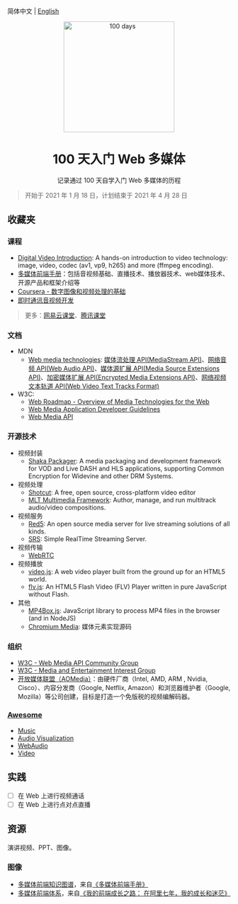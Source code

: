 简体中文 | [English](./README.en-US.md)

<p align="center">
  <img alt="100 days" src="https://user-images.githubusercontent.com/4392234/105186201-6c823400-5b6c-11eb-825d-c97a949233a2.png" width="250px">
</p>

<h1 align="center">
  100 天入门 Web 多媒体
</h1>

<p align="center">
  记录通过 100 天自学入门 Web 多媒体的历程
</p>

> 开始于 2021 年 1 月 18 日，计划结束于 2021 年 4 月 28 日

## 收藏夹

### 课程

- [Digital Video Introduction](https://github.com/leandromoreira/digital_video_introduction): A hands-on introduction to video technology: image, video, codec (av1, vp9, h265) and more (ffmpeg encoding).
- [多媒体前端手册](https://www.yuque.com/webmedia/handbook)：包括音视频基础、直播技术、播放器技术、web媒体技术、开源产品和框架介绍等
- [Coursera - 数字图像和视频处理的基础](https://www.coursera.org/learn/digital)
- [即时通讯音视频开发](http://www.52im.net/thread-228-1-1.html)

> 更多：[网易云课堂](https://study.163.com/)、[腾讯课堂](https://ke.qq.com/)

### 文档

- MDN
    - [Web media technologies](https://developer.mozilla.org/en-US/docs/Web/Media): [媒体流处理 API(MediaStream API)](https://developer.mozilla.org/zh-CN/docs/Web/API/Media_Streams_API)、[网络音频 API(Web Audio API)](https://developer.mozilla.org/zh-CN/docs/Web/API/Web_Audio_API)、[媒体源扩展 API(Media Source Extensions API)](https://developer.mozilla.org/zh-CN/docs/Web/API/Media_Source_Extensions_API)、[加密媒体扩展 API(Encrypted Media Extensions API)](https://developer.mozilla.org/en-US/docs/Web/API/Encrypted_Media_Extensions_API)、[网络视频文本轨道 API(Web Video Text Tracks Format)](https://developer.mozilla.org/en-US/docs/Web/API/WebVTT_API)
- W3C:
    - [Web Roadmap - Overview of Media Technologies for the Web](https://w3c.github.io/web-roadmaps/media/)
    - [Web Media Application Developer Guidelines](https://github.com/w3c/webmediaguidelines/)
    - [Web Media API](https://github.com/w3c/webmediaapi/)

### 开源技术

- 视频封装
  - [Shaka Packager](https://github.com/google/shaka-packager): A media packaging and development framework for VOD and Live DASH and HLS applications, supporting Common Encryption for Widevine and other DRM Systems.
- 视频处理
  - [Shotcut](https://github.com/mltframework/shotcut): A free, open source, cross-platform video editor
  - [MLT Multimedia Framework](https://github.com/mltframework/mlt): Author, manage, and run multitrack audio/video compositions.
- 视频服务
  - [Red5](https://github.com/Red5): An open source media server for live streaming solutions of all kinds.
  - [SRS](https://github.com/ossrs): Simple RealTime Streaming Server.
- 视频传输
  - [WebRTC](https://webrtc.org/)
- 视频播放
  - [video.js](https://github.com/videojs/video.js): A web video player built from the ground up for an HTML5 world.
  - [flv.js](https://github.com/bilibili/flv.js): An HTML5 Flash Video (FLV) Player written in pure JavaScript without Flash.
- 其他
  - [MP4Box.js](https://github.com/gpac/mp4box.js): JavaScript library to process MP4 files in the browser (and in NodeJS)
  - [Chromium Media](https://github.com/chromium/chromium/tree/master/media): 媒体元素实现源码

### 组织

- [W3C - Web Media API Community Group](https://www.w3.org/community/webmediaapi)
- [W3C - Media and Entertainment Interest Group](https://www.w3.org/groups/ig/me)
- [开放媒体联盟（AOMedia）](http://aomedia.org/)：由硬件厂商（Intel, AMD, ARM , Nvidia, Cisco）、内容分发商（Google, Netflix, Amazon）和浏览器维护者（Google, Mozilla）等公司创建，目标是打造一个免版税的视频编解码器。
  
### [Awesome](https://github.com/sindresorhus/awesome)

- [Music](https://github.com/ciconia/awesome-music)
- [Audio Visualization](https://github.com/willianjusten/awesome-audio-visualization)
- [WebAudio](https://github.com/notthetup/awesome-webaudio)
- [Video](https://github.com/krzemienski/awesome-video)
  
## 实践

- [ ] 在 Web 上进行视频通话
- [ ] 在 Web 上进行点对点直播

## 资源

演讲视频、PPT、图像。

### 图像

- [多媒体前端知识图谱](https://cdn.nlark.com/yuque/0/2019/jpeg/666307/1576205595971-af321329-d743-4ad8-8263-ca9a49531b1e.jpeg)，来自[《多媒体前端手册》](https://www.yuque.com/webmedia/handbook)
- [多媒体前端体系](https://img.alicdn.com/tfs/TB1wLphSXY7gK0jSZKzXXaikpXa-2348-1220.png)，来自[《我的前端成长之路： 在阿里七年，我的成长和迷茫》](https://fed.taobao.org/blog/taofed/do71ct/ttpk5r)
